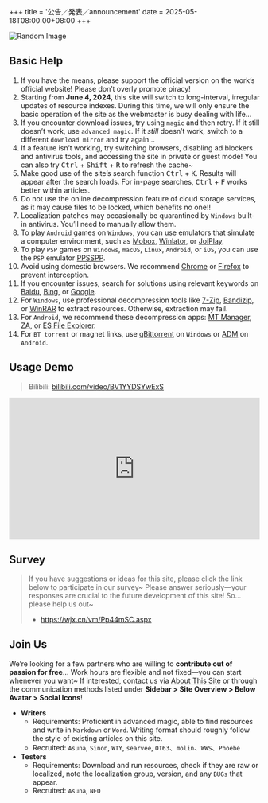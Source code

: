 +++
title = '公告／発表／announcement'
date = 2025-05-18T08:00:00+08:00
+++

![Random Image](https://www.loliapi.com/acg/)

## Basic Help

1. If you have the means, please support the official version on the work’s official website! Please don’t overly promote piracy!
2. Starting from **June 4, 2024**, this site will switch to long-interval, irregular updates of resource indexes. During this time, we will only ensure the basic operation of the site as the webmaster is busy dealing with life...
3. If you encounter download issues, try using `magic` and then retry. If it still doesn’t work, use `advanced magic`. If it *still* doesn’t work, switch to a different `download mirror` and try again...
4. If a feature isn’t working, try switching browsers, disabling ad blockers and antivirus tools, and accessing the site in private or guest mode! You can also try <kbd>Ctrl</kbd> + <kbd>Shift</kbd> + <kbd>R</kbd> to refresh the cache~
5. Make good use of the site’s search function <kbd>Ctrl</kbd> + <kbd>K</kbd>. Results will appear after the search loads. For in-page searches, <kbd>Ctrl</kbd> + <kbd>F</kbd> works better within articles.
6. Do not use the online decompression feature of cloud storage services, as it may cause files to be locked, which benefits no one!!
7. Localization patches may occasionally be quarantined by `Windows` built-in antivirus. You’ll need to manually allow them.
8. To play `Android` games on `Windows`, you can use emulators that simulate a computer environment, such as [Mobox](https://github.com/olegos2/mobox/blob/main/README-zh_CN.md), [Winlator](https://winlator.org/), or [JoiPlay](https://joiplay.org/).
9. To play `PSP` games on `Windows`, `macOS`, `Linux`, `Android`, or `iOS`, you can use the `PSP` emulator [PPSSPP](https://www.ppsspp.org/).
10. Avoid using domestic browsers. We recommend [Chrome](https://www.google.com/intl/zh-CN/chrome/) or [Firefox](https://www.mozilla.org/zh-CN/firefox/) to prevent interception.
11. If you encounter issues, search for solutions using relevant keywords on [Baidu](https://www.baidu.com/), [Bing](https://www.bing.com/), or [Google](https://www.google.com/).
12. For `Windows`, use professional decompression tools like [7-Zip](https://sparanoid.com/lab/7z/), [Bandizip](https://www.bandisoft.com/bandizip/), or [WinRAR](https://www.win-rar.com/) to extract resources. Otherwise, extraction may fail.
13. For `Android`, we recommend these decompression apps: [MT Manager](https://mt2.cn/), [ZA](https://play.google.com/store/apps/details?id=ru.zdevs.zarchiver&pcampaignid=web_share), or [ES File Explorer](http://www.estrongs.com/).
14. For `BT torrent` or magnet links, use [qBittorrent](https://github.com/c0re100/qBittorrent-Enhanced-Edition) on `Windows` or [ADM](https://play.google.com/store/apps/details?id=com.dv.adm&pcampaignid=web_share) on `Android`.

## Usage Demo

> Bilibili: [bilibili.com/video/BV1YYDSYwExS](https://www.bilibili.com/video/BV1YYDSYwExS/?share_source=copy_web&vd_source=fad28c3dbd9214bb50e66f8dd77d9f46)

<iframe style="width: 100%; aspect-ratio: 16 / 9;" src="https://player.bilibili.com/player.html?isOutside=true&aid=113441243205169&bvid=BV1YYDSYwExS&cid=26655394707&p=1&autoplay=0&t=8" scrolling="no" border="0" frameborder="no" framespacing="0" allowfullscreen="true"></iframe>

## Survey

> If you have suggestions or ideas for this site, please click the link below to participate in our survey~
> Please answer seriously—your responses are crucial to the future development of this site! So… please help us out~
> - <https://wjx.cn/vm/Pp44mSC.aspx>

## Join Us

We’re looking for a few partners who are willing to **contribute out of passion for free**...
Work hours are flexible and not fixed—you can start whenever you want~
If interested, contact us via [About This Site](/about/) or through the communication methods listed under **Sidebar > Site Overview > Below Avatar > Social Icons**!

- **Writers**
  - Requirements: Proficient in advanced magic, able to find resources and write in `Markdown` or `Word`. Writing format should roughly follow the style of existing articles on this site.
  - Recruited: `Asuna`, `Sinon`, `WTY`, `searvee`, `OT63`、`molin`、`WWS`、`Phoebe`
- **Testers**
  - Requirements: Download and run resources, check if they are raw or localized, note the localization group, version, and any `BUGs` that appear.
  - Recruited: `Asuna`, `NEO`
